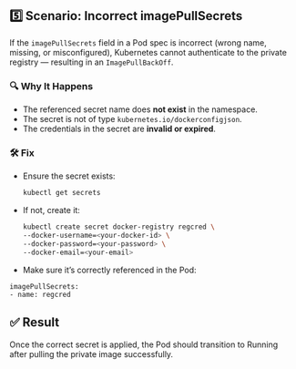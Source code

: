 ## 5️⃣ Scenario: Incorrect imagePullSecrets

If the `imagePullSecrets` field in a Pod spec is incorrect (wrong name, missing, or misconfigured), Kubernetes cannot authenticate to the private registry — resulting in an `ImagePullBackOff`.

### 🔍 Why It Happens
- The referenced secret name does **not exist** in the namespace.
- The secret is not of type `kubernetes.io/dockerconfigjson`.
- The credentials in the secret are **invalid or expired**.

### 🛠️ Fix
- Ensure the secret exists:
  ```bash
  kubectl get secrets
  ```
- If not, create it:
  ``` bash 
  kubectl create secret docker-registry regcred \
  --docker-username=<your-docker-id> \
  --docker-password=<your-password> \
  --docker-email=<your-email>
  ```
- Make sure it’s correctly referenced in the Pod:
```
imagePullSecrets:
- name: regcred
```
## ✅ Result
Once the correct secret is applied, the Pod should transition to Running after pulling the private image successfully.
